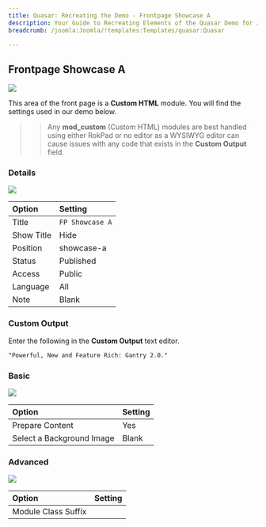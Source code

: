 ```yaml
---
title: Quasar: Recreating the Demo - Frontpage Showcase A
description: Your Guide to Recreating Elements of the Quasar Demo for Joomla
breadcrumb: /joomla:Joomla/!templates:Templates/quasar:Quasar

---
```


Frontpage Showcase A
-----

![][demo]

This area of the front page is a **Custom HTML** module. You will find the settings used in our demo below.

>> Any **mod_custom** (Custom HTML) modules are best handled using either RokPad or no editor as a WYSIWYG editor can cause issues with any code that exists in the **Custom Output** field.

### Details

![][demo2]

| Option     | Setting              |  
| :--------- | :------------------- |  
| Title      | `FP Showcase A`      |  
| Show Title | Hide                 |  
| Position   | showcase-a           |  
| Status     | Published            |  
| Access     | Public               |  
| Language   | All                  |  
| Note       | Blank                |  

### Custom Output

Enter the following in the **Custom Output** text editor.

~~~ .html
"Powerful, New and Feature Rich: Gantry 2.0."
~~~

### Basic

![][demo3]

| Option                    | Setting |  
| :------------------------ | :------ |  
| Prepare Content           | Yes     |  
| Select a Background Image | Blank   |

### Advanced

![][demo4]

| Option              | Setting |  
| :------------------ | :------ |  
| Module Class Suffix |         |  

[demo]: assets/demo_1.jpeg
[demo2]: assets/showcase_1.jpeg
[demo3]: assets/showcase_2.jpeg
[demo4]: assets/showcase_3.jpeg